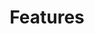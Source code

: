 ---
title: Features
redirect_from: /payment-instruments/trustly/other-features
card_overview: true
description: |
  In this section, you can read more about the different features of Trustly.
permalink: /:path/
icon:
  content: remove_red_eye
additional: true
menu_order: 1000
---